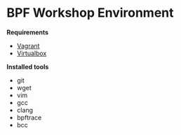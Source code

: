 # BPF Workshop Environment

**Requirements**

- [Vagrant](https://www.vagrantup.com/downloads.html)
- [Virtualbox](https://www.virtualbox.org/)


**Installed tools**

- git
- wget
- vim
- gcc
- clang
- bpftrace
- bcc
